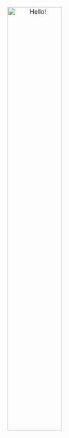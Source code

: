 <p align="center"><a href="https://github.com/kristsoy" target="_blank"><img width="50%" alt="Hello!" src="https://i.pinimg.com/originals/5f/93/49/5f934966a1d20bae1909c9ef2278bd4c.gif" /></a></p>

